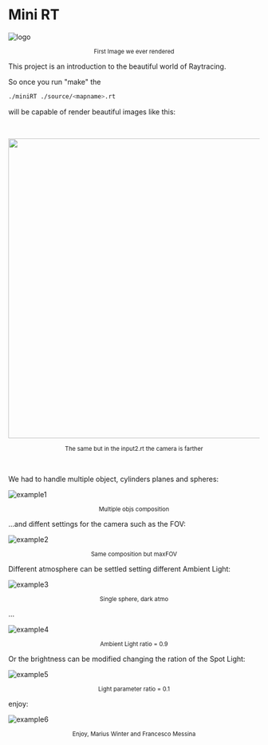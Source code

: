 <h1> Mini RT </h1>

![logo](.img/first_camera0.png)
<p align="center"> <sub> First Image we ever rendered</sub></p>

This project is an introduction to the beautiful world of Raytracing.

So once you run "make" the 
```bash 
./miniRT ./source/<mapname>.rt
```
will be capable of render beautiful images like this:



</br>
<p align="center">
  <kbd><img src="https://github.com/frame-src/miniRT/blob/main/img/first_camera1.png" height=600></kbd>
</p>
<p align="center"> <sub> The same but in the input2.rt the camera is farther</sub></p>
</br>

We had to handle multiple object, cylinders planes and spheres:

![example1](.img/multi_90.png)
<p align="center"> <sub> Multiple objs composition</sub></p>

...and diffent settings for the camera such as the FOV:

![example2](.img/multi_180.png)
<p align="center"> <sub> Same composition but maxFOV</sub></p>

Different atmosphere can be settled setting different Ambient Light:

![example3](.img/dark_light.png)
<p align="center"> <sub> Single sphere, dark atmo</sub></p>

...

![example4](.img/dark_light_a.png)
<p align="center"> <sub> Ambient Light ratio = 0.9</sub></p>

Or the brightness can be modified changing the ration of the Spot Light:

![example5](.img/dark_light_0.png)
<p align="center"> <sub> Light parameter ratio = 0.1</sub></p>

enjoy:

![example6](.img/dark_light_0.png)
<p align="center"> <sub> Enjoy, Marius Winter and Francesco Messina </sub></p>
